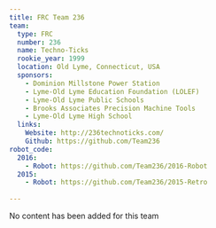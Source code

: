 ```yaml
---
title: FRC Team 236
team:
  type: FRC
  number: 236
  name: Techno-Ticks
  rookie_year: 1999
  location: Old Lyme, Connecticut, USA
  sponsors:
    - Dominion Millstone Power Station
    - Lyme-Old Lyme Education Foundation (LOLEF)
    - Lyme-Old Lyme Public Schools
    - Brooks Associates Precision Machine Tools
    - Lyme-Old Lyme High School
  links:
    Website: http://236technoticks.com/
    Github: https://github.com/Team236
robot_code:
  2016:
    - Robot: https://github.com/Team236/2016-Robot
  2015:
    - Robot: https://github.com/Team236/2015-Retro
  
---
```

No content has been added for this team